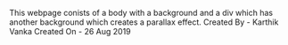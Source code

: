 This webpage conists of a body with a background and a div which has another background which creates a parallax effect.
Created By - Karthik Vanka
Created On - 26 Aug 2019

